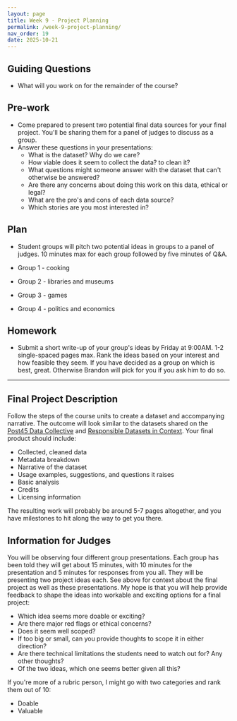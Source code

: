 ```yaml
---
layout: page
title: Week 9 - Project Planning
permalink: /week-9-project-planning/
nav_order: 19
date: 2025-10-21
---
```


## Guiding Questions

* What will you work on for the remainder of the course? 

## Pre-work

* Come prepared to present two potential final data sources for your final project. You'll be sharing them for a panel of judges to discuss as a group. 
* Answer these questions in your presentations:
    * What is the dataset? Why do we care?
    * How viable does it seem to collect the data? to clean it?
    * What questions might someone answer with the dataset that can't otherwise be answered?
    * Are there any concerns about doing this work on this data, ethical or legal?
    * What are the pro's and cons of each data source?
    * Which stories are you most interested in?

## Plan

* Student groups will pitch two potential ideas in groups to a panel of judges. 10 minutes max for each group followed by five minutes of Q&A.

* Group 1 - cooking
* Group 2 - libraries and museums
* Group 3 - games
* Group 4 - politics and economics

## Homework

* Submit a short write-up of your group's ideas by Friday at 9:00AM. 1-2 single-spaced pages max. Rank the ideas based on your interest and how feasible they seem. If you have decided as a group on which is best, great. Otherwise Brandon will pick for you if you ask him to do so. 

---

## Final Project Description

Follow the steps of the course units to create a dataset and accompanying narrative. The outcome will look similar to the datasets shared on the [Post45 Data Collective](https://data.post45.org/) and [Responsible Datasets in Context](https://www.responsible-datasets-in-context.com/). Your final product should include:

* Collected, cleaned data
* Metadata breakdown
* Narrative of the dataset
* Usage examples, suggestions, and questions it raises
* Basic analysis
* Credits
* Licensing information

The resulting work will probably be around 5-7 pages altogether, and you have milestones to hit along the way to get you there. 

## Information for Judges

You will be observing four different group presentations. Each group has been told they will get about 15 minutes, with 10 minutes for the presentation and 5 minutes for responses from you all. They will be presenting two project ideas each. See above for context about the final project as well as these presentations. My hope is that you will help provide feedback to shape the ideas into workable and exciting options for a final project:

* Which idea seems more doable or exciting?
* Are there major red flags or ethical concerns?
* Does it seem well scoped?
* If too big or small, can you provide thoughts to scope it in either direction?
* Are there technical limitations the students need to watch out for?
Any other thoughts?
* Of the two ideas, which one seems better given all this?

If you're more of a rubric person, I might go with two categories and rank them out of 10:

* Doable
* Valuable